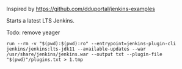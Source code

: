 Inspired by https://github.com/dduportal/jenkins-examples

Starts a latest LTS Jenkins. 

Todo: remove yeager

`run --rm -v "$(pwd):$(pwd):ro" --entrypoint=jenkins-plugin-cli jenkins/jenkins:lts-jdk11 --available-updates --war /usr/share/jenkins/jenkins.war --output txt --plugin-file "$(pwd)"/plugins.txt > 1.tmp`
